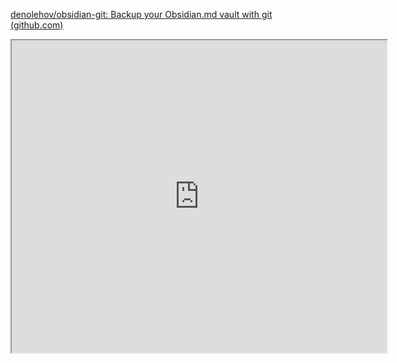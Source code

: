 
[denolehov/obsidian-git: Backup your Obsidian.md vault with git (github.com)](https://github.com/denolehov/obsidian-git)
<iframe height=500 width=600 allow="fullscreen"
		src="https://publish.obsidian.md/git-doc/Authentication"></iframe>

